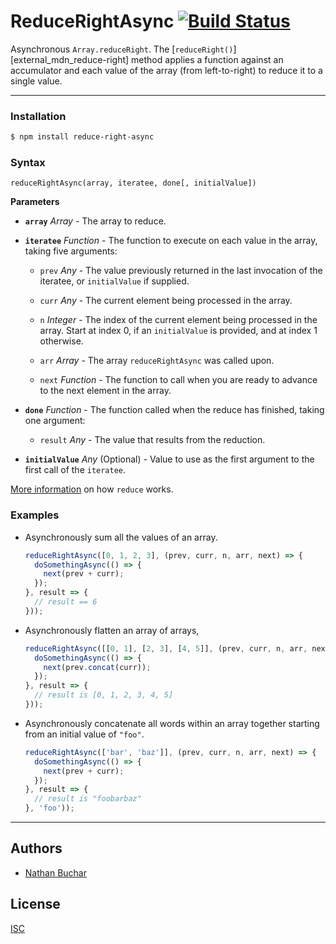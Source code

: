 ReduceRightAsync [![Build Status](https://travis-ci.org/nathanbuchar/reduce-async.svg?branch=master)](https://travis-ci.org/nathanbuchar/reduce-async)
===========

Asynchronous `Array.reduceRight`. The [`reduceRight()`][external_mdn_reduce-right] method applies a function against an accumulator and each value of the array (from left-to-right) to reduce it to a single value.



***



### Installation

```bash
$ npm install reduce-right-async
```


### Syntax

```
reduceRightAsync(array, iteratee, done[, initialValue])
```

**Parameters**

* **`array`** *Array* - The array to reduce.

* **`iteratee`** *Function* - The function to execute on each value in the array, taking five arguments:
  * `prev` *Any* - The value previously returned in the last invocation of the iteratee, or `initialValue` if supplied.

  * `curr` *Any* - The current element being processed in the array.

  * `n` *Integer* - The index of the current element being processed in the array. Start at index 0, if an `initialValue` is provided, and at index 1 otherwise.

  * `arr` *Array* - The array `reduceRightAsync` was called upon.

  * `next` *Function* - The function to call when you are ready to advance to the next element in the array.

* **`done`** *Function* - The function called when the reduce has finished, taking one argument:
  * `result` *Any* - The value that results from the reduction.

* **`initialValue`** *Any* (Optional) - Value to use as the first argument to the first call of the `iteratee`.

[More information][external_mdn_reduce] on how `reduce` works.


### Examples

* Asynchronously sum all the values of an array.

  ```js
  reduceRightAsync([0, 1, 2, 3], (prev, curr, n, arr, next) => {
    doSomethingAsync(() => {
      next(prev + curr);
    });
  }, result => {
    // result == 6
  }));
  ```

* Asynchronously flatten an array of arrays,

  ```js
  reduceRightAsync([[0, 1], [2, 3], [4, 5]], (prev, curr, n, arr, next) => {
    doSomethingAsync(() => {
      next(prev.concat(curr));
    });
  }, result => {
    // result is [0, 1, 2, 3, 4, 5]
  }));
  ```

* Asynchronously concatenate all words within an array together starting from an initial value of `"foo"`.

  ```js
  reduceRightAsync(['bar', 'baz']], (prev, curr, n, arr, next) => {
    doSomethingAsync(() => {
      next(prev + curr);
    });
  }, result => {
    // result is "foobarbaz"
  }, 'foo'));
  ```



***



Authors
-------
* [Nathan Buchar]


License
-------
[ISC](./LICENSE)






[external_mdn_reduce]: https://developer.mozilla.org/en-US/docs/Web/JavaScript/Reference/Global_Objects/Array/ReduceRight

[Nathan Buchar]: mailto:hello@nathanbuchar.com
